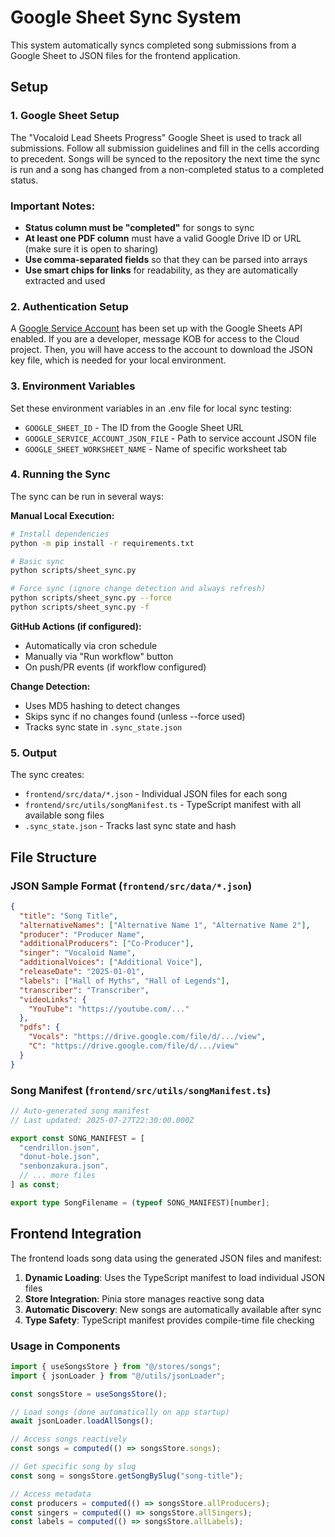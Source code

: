 # Google Sheet Sync System

This system automatically syncs completed song submissions from a Google Sheet to JSON files for the frontend application.

## Setup

### 1. Google Sheet Setup

The "Vocaloid Lead Sheets Progress" Google Sheet is used to track all submissions. Follow all submission guidelines and fill in the cells according to precedent. Songs will be synced to the repository the next time the sync is run and a song has changed from a non-completed status to a completed status.

### Important Notes:

- **Status column must be "completed"** for songs to sync
- **At least one PDF column** must have a valid Google Drive ID or URL (make sure it is open to sharing)
- **Use comma-separated fields** so that they can be parsed into arrays
- **Use smart chips for links** for readability, as they are automatically extracted and used

### 2. Authentication Setup

A [Google Service Account](https://console.cloud.google.com/) has been set up with the Google Sheets API enabled.
If you are a developer, message KOB for access to the Cloud project.
Then, you will have access to the account to download the JSON key file, which is needed for your local environment.

### 3. Environment Variables

Set these environment variables in an .env file for local sync testing:

- `GOOGLE_SHEET_ID` - The ID from the Google Sheet URL
- `GOOGLE_SERVICE_ACCOUNT_JSON_FILE` - Path to service account JSON file
- `GOOGLE_SHEET_WORKSHEET_NAME` - Name of specific worksheet tab

### 4. Running the Sync

The sync can be run in several ways:

**Manual Local Execution:**

```bash
# Install dependencies
python -m pip install -r requirements.txt

# Basic sync
python scripts/sheet_sync.py

# Force sync (ignore change detection and always refresh)
python scripts/sheet_sync.py --force
python scripts/sheet_sync.py -f
```

**GitHub Actions (if configured):**

- Automatically via cron schedule
- Manually via "Run workflow" button
- On push/PR events (if workflow configured)

**Change Detection:**

- Uses MD5 hashing to detect changes
- Skips sync if no changes found (unless --force used)
- Tracks sync state in `.sync_state.json`

### 5. Output

The sync creates:

- `frontend/src/data/*.json` - Individual JSON files for each song
- `frontend/src/utils/songManifest.ts` - TypeScript manifest with all available song files
- `.sync_state.json` - Tracks last sync state and hash

## File Structure

### JSON Sample Format (`frontend/src/data/*.json`)

```json
{
  "title": "Song Title",
  "alternativeNames": ["Alternative Name 1", "Alternative Name 2"],
  "producer": "Producer Name",
  "additionalProducers": ["Co-Producer"],
  "singer": "Vocaloid Name",
  "additionalVoices": ["Additional Voice"],
  "releaseDate": "2025-01-01",
  "labels": ["Hall of Myths", "Hall of Legends"],
  "transcriber": "Transcriber",
  "videoLinks": {
    "YouTube": "https://youtube.com/..."
  },
  "pdfs": {
    "Vocals": "https://drive.google.com/file/d/.../view",
    "C": "https://drive.google.com/file/d/.../view"
  }
}
```

### Song Manifest (`frontend/src/utils/songManifest.ts`)

```typescript
// Auto-generated song manifest
// Last updated: 2025-07-27T22:30:00.000Z

export const SONG_MANIFEST = [
  "cendrillon.json",
  "donut-hole.json",
  "senbonzakura.json",
  // ... more files
] as const;

export type SongFilename = (typeof SONG_MANIFEST)[number];
```

## Frontend Integration

The frontend loads song data using the generated JSON files and manifest:

1. **Dynamic Loading**: Uses the TypeScript manifest to load individual JSON files
2. **Store Integration**: Pinia store manages reactive song data
3. **Automatic Discovery**: New songs are automatically available after sync
4. **Type Safety**: TypeScript manifest provides compile-time file checking

### Usage in Components

```typescript
import { useSongsStore } from "@/stores/songs";
import { jsonLoader } from "@/utils/jsonLoader";

const songsStore = useSongsStore();

// Load songs (done automatically on app startup)
await jsonLoader.loadAllSongs();

// Access songs reactively
const songs = computed(() => songsStore.songs);

// Get specific song by slug
const song = songsStore.getSongBySlug("song-title");

// Access metadata
const producers = computed(() => songsStore.allProducers);
const singers = computed(() => songsStore.allSingers);
const labels = computed(() => songsStore.allLabels);
```
